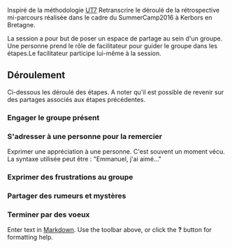 Inspiré de la méthodologie [UT7](http://ut7.fr/blog/2015/11/18/animer-vos-retrospectives-avec-le-conseil.html)
Retranscrire le déroulé de la rétrospective mi-parcours réalisée dans le cadre du SummerCamp2016 à Kerbors en Bretagne. 

La session a pour but de poser un espace de partage au sein d'un groupe. Une personne prend le rôle de facilitateur pour guider le groupe dans les étapes.Le facilitateur participe lui-même à la session.

## Déroulement
Ci-dessous les déroulé des étapes. A noter qu'il est possible de revenir sur des partages associés aux étapes précédentes.
### Engager le groupe présent
### S'adresser à une personne pour la remercier
Exprimer une appréciation à une personne. C'est souvent un  moment vécu. La syntaxe utilisée peut être : "Emmanuel, j'ai aimé..."
### Exprimer des frustrations au groupe
### Partager des rumeurs et mystères
### Terminer par des voeux













Enter text in [Markdown](http://daringfireball.net/projects/markdown/). Use the toolbar above, or click the **?** button for formatting help.
